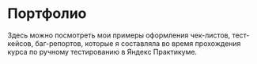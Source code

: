 # Портфолио
Здесь можно посмотреть мои примеры оформления чек-листов, тест-кейсов, баг-репортов, которые я составляла во время прохождения курса по ручному тестированию в Яндекс Практикуме.

